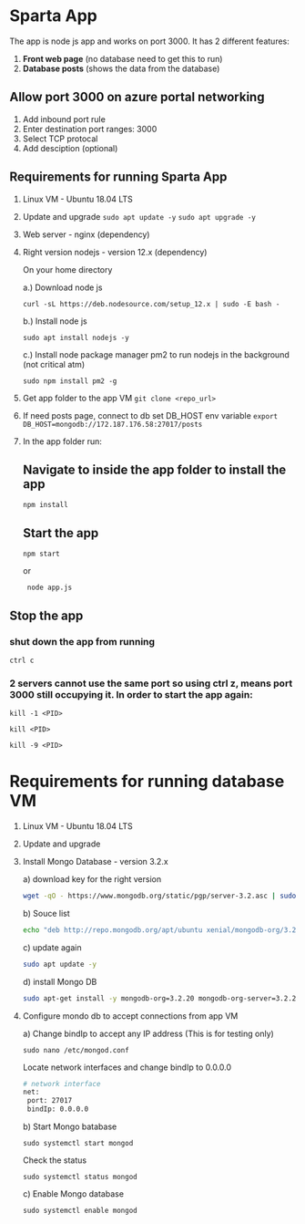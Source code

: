 # Sparta App

The app is node js app and works on port 3000. It has 2 different features:

1) **Front web page** (no database need to get this to run)
2) **Database posts** (shows the data from the database)

## Allow port 3000 on azure portal networking
1) Add inbound port rule
2) Enter destination port ranges: 3000
3) Select TCP protocal
4) Add desciption (optional)

## Requirements for running Sparta App
1) Linux VM - Ubuntu 18.04 LTS
2) Update and upgrade
   ```sudo apt update -y```
   ```sudo apt upgrade -y```
3) Web server - nginx (dependency)
4) Right version nodejs - version 12.x (dependency)
    
    On your home directory 

    a.) Download node js
    ```
    curl -sL https://deb.nodesource.com/setup_12.x | sudo -E bash -
    ```

    b.) Install node js
    ```
    sudo apt install nodejs -y
    ```

    c.) Install node package manager pm2 to run nodejs in the background (not critical atm)
    ```
    sudo npm install pm2 -g
    ```
5) Get app folder to the app VM
   ```git clone <repo_url>```
6) If need posts page, connect to db set DB_HOST env variable
   ```export DB_HOST=mongodb://172.187.176.58:27017/posts```   
7) In the app folder run:
    ## Navigate to inside the app folder to install the app
    ```
    npm install
    ```

    ## Start the app
    ```npm start```

    or

    ``` node app.js```

## Stop the app
### shut down the app from running
```ctrl c```

### 2 servers cannot use the same port so using ctrl z, means port 3000 still occupying it. In order to start the app again:
```kill -1 <PID>```

```kill <PID>```

```kill -9 <PID>```

# Requirements for running database VM
1) Linux VM - Ubuntu 18.04 LTS
2) Update and upgrade
3) Install Mongo Database - version 3.2.x
   
    a) download key for the right version
    ```bash
    wget -qO - https://www.mongodb.org/static/pgp/server-3.2.asc | sudo apt-key add -
    ```
    b) Souce list
    ```bash
    echo "deb http://repo.mongodb.org/apt/ubuntu xenial/mongodb-org/3.2 multiverse" | sudo tee /etc/apt/sources.list.d/mongodb-org-3.2.list
    ```
    c) update again
    ```bash
    sudo apt update -y
    ```
    d) install Mongo DB
    ``` bash
    sudo apt-get install -y mongodb-org=3.2.20 mongodb-org-server=3.2.20 mongodb-org-shell=3.2.20 mongodb-org-mongos=3.2.20 mongodb-org-tools=3.2.20
    ```

4) Configure mondo db to accept connections from app VM
   
   a) Change bindIp to accept any IP address (This is for testing only)
   ```
   sudo nano /etc/mongod.conf
   ```
   Locate network interfaces and change bindIp to 0.0.0.0
   ```bash
   # network interface
   net:
    port: 27017
    bindIp: 0.0.0.0
   ```
   b) Start Mongo batabase 
   ```
   sudo systemctl start mongod
   ```
   Check the status
   ```
   sudo systemctl status mongod
   ```
   c) Enable Mongo database
    ```
   sudo systemctl enable mongod
   ```